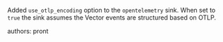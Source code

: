 Added `use_otlp_encoding` option to the `opentelemetry` sink. 
When set to `true` the sink assumes the Vector events are structured based on OTLP.

authors: pront
